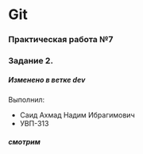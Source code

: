 # Git
### Практическая работа №7
### Задание 2.
##### Изменено в ветке dev
Выполнил:
* Саид Ахмад Надим Ибрагимович
* УВП-313
##### смотрим

